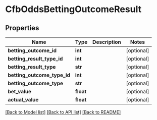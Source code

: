 # CfbOddsBettingOutcomeResult

## Properties
Name | Type | Description | Notes
------------ | ------------- | ------------- | -------------
**betting_outcome_id** | **int** |  | [optional] 
**betting_result_type_id** | **int** |  | [optional] 
**betting_result_type** | **str** |  | [optional] 
**betting_outcome_type_id** | **int** |  | [optional] 
**betting_outcome_type** | **str** |  | [optional] 
**bet_value** | **float** |  | [optional] 
**actual_value** | **float** |  | [optional] 

[[Back to Model list]](../README.md#documentation-for-models) [[Back to API list]](../README.md#documentation-for-api-endpoints) [[Back to README]](../README.md)

